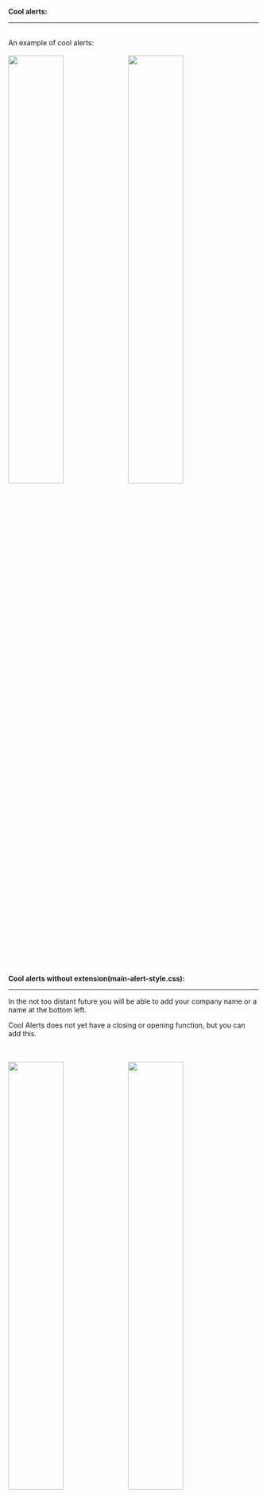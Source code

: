 <b>Cool alerts:</b>
  ______

<br>
An example of cool alerts:
<br>
<br>              
  <img src="https://github.com/user-attachments/assets/4089dc99-3921-4663-95cd-71b5ee1140c9" width="47%"/> 
  <img src="https://github.com/user-attachments/assets/b82de229-3ca2-47ba-a387-9e967185ca1b" width="47%"/>
<br>
<br>
<b>Cool alerts without extension(main-alert-style.css):</b>

______

In the not too distant future you will be able to add your company name or a name at the bottom left.

Cool Alerts does not yet have a closing or opening function, but you can add this.

<br>
<br>
  <img src="https://github.com/user-attachments/assets/d555a116-780a-4dc8-b05c-bfda85c83c19" width="47%"/> 
  <img src="https://github.com/user-attachments/assets/759d6faa-cddd-404d-9b42-6e199b6ce442" width="47%"/>
<br>
<br>
<b></b>
Cool alerts with extension(alert-extension.css):

______

<br>
  <img src="https://github.com/user-attachments/assets/47a48e02-171a-4b06-a86d-9f92ec42ce60" width="77%"/>
  <img src="https://github.com/user-attachments/assets/be603ceb-a23a-43f6-bbc7-c8c13d1e3c46" width="17%"/>
<br>
Colors:

______

```
<red> → rgb(255, 72, 72)
<orange> → orange
<yellow> → rgb(255, 245, 104)
<green> → rgb(36, 205, 36)
<blue> → rgb(102, 102, 255)
<violet> → violet

<rainbow> → linear-gradient(100deg, rgba(255,72,72,1) -10%, rgba(255,165,0,1) 10%, rgba(255,245,104,1) 30%, rgba(63,205,36,1) 50%, rgba(102,102,255,1) 70%, rgba(238,130,238,1) 90%)

<a-color> → var(--bnt--color)
```

Other extensions:

______

```
<result> → double underlines a text
<result-input> → underlines a text

<computing-area>  → an area for calculations
<code-area> → an area for coding examples

.user-drag-from-alert-none → a class for non-transportable images
.user-select-from-alert-none → a class for unselectable text
```

Example:

<img src="https://github.com/user-attachments/assets/3b7ee328-824c-4667-9bbc-7ff1e29592ac" width="47%"/>
<img src="https://github.com/user-attachments/assets/06c2067d-d079-4e64-be92-571c0d89995c" width="47%"/>
<br>

```
<link rel="stylesheet" href="https://cdn.jsdelivr.net/gh/DedeProgrammer/cool-alerts@main/cool-alerts/main-alert-style.css">
<link rel="stylesheet" href="https://cdn.jsdelivr.net/gh/DedeProgrammer/cool-alerts@main/cool-alerts/alert-extension.css">

<div class="background-alert">
    <div class="alert-white user-select-from-alert-none">
        <h1 class="title"><a-color>Cool alerts!</a-color></h1>
        <div class="text-field">
            <h2>I <a-color>hope</a-color> you can use <a-color><u><i>cool alerts</i></u></a-color> well.</h2>
            <img src="https://raw.githubusercontent.com/DedeProgrammer/cool-alerts/main/cool-alerts/outdoor.jpg" style="border-radius: 20px; scale: 1.4;" class="user-drag-from-alert-none" alt="a picture test(outdoor.jpg)">
        </div>
        <a class="bnt">Ok</a>
    </div> 
<div>
```

<b>functions:</b>
______

light dark mode ✓
user-friendly ✓
100% responsive ×
you can use it for your projects ✓
add another font ✓


<b>How to install:<b> 

______

You can simply copy the basic HTML structure, i.e. the code in the image above, and paste it into your page.
You can easily integrate the main design without extension https://cdn.jsdelivr.net/gh/DedeProgrammer/cool-alerts@main/cool-alerts/main-alert-style.css into your project.
The one with extension looks like this https://cdn.jsdelivr.net/gh/DedeProgrammer/cool-alerts@main/cool-alerts/alert-extension.css.

<br>
<br>
  <img src="https://github.com/user-attachments/assets/9d6c7d52-0103-4037-aac3-e91fd0088317" width="40%"/> 
    <img src="https://github.com/user-attachments/assets/c73d7ec9-0926-41f3-8b75-b0e5a250f83e" width="54%"/>
<br>
<br>
  
______
  
You can integrate both directly into your file with a link. 
In addition, the extension is not absolutely necessary.

You can also simply copy the code and run it locally on your device. You can also enter your company name there.
  
______

<br>
  <img src="https://github.com/user-attachments/assets/a48cd94d-0a32-44d8-8d88-e925cfe2ad80" width="70%"/>
<br>
<br>

<b>Code:</b>

______

<br>

```
<link rel="stylesheet" href="https://cdn.jsdelivr.net/gh/DedeProgrammer/cool-alerts@main/cool-alerts/main-alert-style.css">
<link rel="stylesheet" href="https://cdn.jsdelivr.net/gh/DedeProgrammer/cool-alerts@main/cool-alerts/alert-extension.css">
```

<br>

```
    <div class="background-alert">
        <div class="alert-white">
            <h1 class="title">Title</h1>
            <div class="text-field">
                <h2>Text</h2>
            </div>
            <a class="bnt">Ok</a>
        </div> 
    <div>
```

Peace, I'm out. Bye, hopefully see you soon!🥳😎
